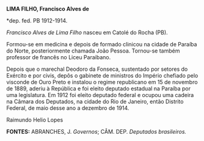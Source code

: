 **LIMA FILHO, Francisco Alves de**

\*dep. fed. PB 1912-1914.

*Francisco Alves de Lima Filho* nasceu em Catolé do Rocha (PB).

Formou-se em medicina e depois de formado clinicou na cidade de Paraíba
do Norte, posteriormente chamada João Pessoa. Tornou-se também professor
de francês no Liceu Paraibano.

Depois que o marechal Deodoro da Fonseca, sustentado por setores do
Exército e por civis, depôs o gabinete de ministros do Império chefiado
pelo visconde de Ouro Preto e instalou o regime republicano em 15 de
novembro de 1889, aderiu à República e foi eleito deputado estadual na
Paraíba por uma legislatura. Em 1912 foi eleito deputado federal e
ocupou uma cadeira na Câmara dos Deputados, na cidade do Rio de Janeiro,
então Distrito Federal, de maio desse ano a dezembro de 1914.

Raimundo Helio Lopes

**FONTES:** ABRANCHES, J. *Governos*; CÂM. DEP. *Deputados brasileiros.*
